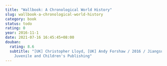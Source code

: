 ```yaml
---
title: "Wallbook: A Chronological World History"
slug: wallbook-a-chronological-world-history
category: book
status: todo
rating: 0
year: 2016-11-1
date: 2021-07-16 16:45:45+08:00
douban:
  rating: 8.6
  subtitle: "[UK] Christopher Lloyd, [UK] Andy Forshaw / 2016 / Jiangsu Phoenix
    Juvenile and Children's Publishing"
---
```



